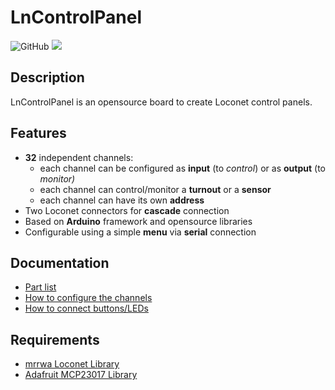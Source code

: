 # LnControlPanel
![GitHub](https://img.shields.io/github/license/lucadentella/LnControlPanel)
![](https://github.com/lucadentella/LnControlPanel/raw/main/images/board.jpg)

## Description

LnControlPanel is an opensource board to create Loconet control panels.

## Features

 - **32** independent channels:
   - each channel can be configured as **input** (to *control*) or as **output** (to *monitor)*
   - each channel can control/monitor a **turnout** or a **sensor**
   - each channel can have its own **address**
 - Two Loconet connectors for **cascade** connection
 - Based on **Arduino** framework and opensource libraries
 - Configurable using a simple **menu** via **serial** connection
 
## Documentation
 - [Part list](https://github.com/lucadentella/LnControlPanel/blob/main/PARTLIST.md)
 - [How to configure the channels](https://github.com/lucadentella/LnControlPanel/blob/main/CONFIGURATION.md)
 - [How to connect buttons/LEDs](https://github.com/lucadentella/LnControlPanel/blob/main/CONNECTIONS.md) 

## Requirements
 - [mrrwa Loconet Library](https://github.com/mrrwa/LocoNet)
 - [Adafruit MCP23017 Library](https://github.com/adafruit/Adafruit-MCP23017-Arduino-Library)
